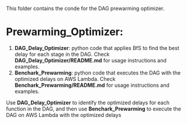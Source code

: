 This folder contains the conde for the DAG prewarming optimizer.

# Prewarming_Optimizer:
1. **DAG_Delay_Optimizer**: python code that applies BfS to find the best delay for each stage in the DAG. Check **DAG_Delay_Optimizer/README.md** for usage instructions and examples.
2. **Benchark_Prewarming**: python code that executes the DAG with the optimized delays on AWS Lambda. Check **Benchark_Prewarming/README.md** for usage instructions and examples.  

Use **DAG_Delay_Optimizer** to identify the optimized delays for each function in the DAG, and then use **Benchark_Prewarming** to execute the DAG on AWS Lambda with the optimized delays 
